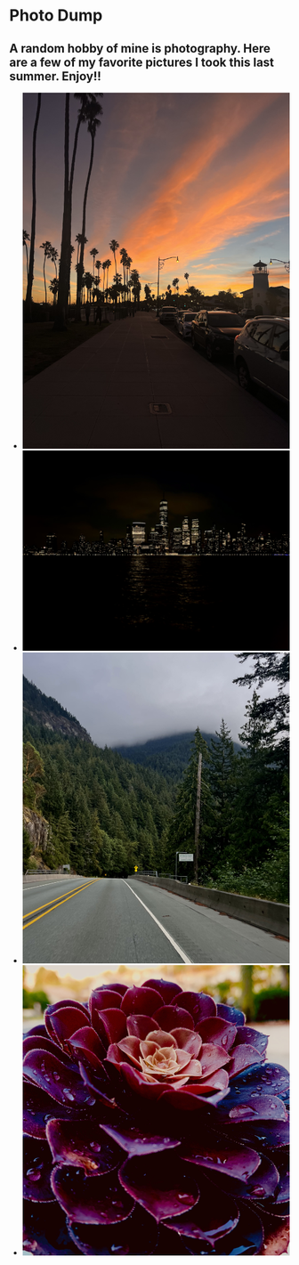 # Photo Dump
## A random hobby of mine is photography. Here are a few of my favorite pictures I took this last summer. Enjoy!!

- ![Sunset Pic](sunset.jpg)
- ![City Pic](city.jpg)
- ![Nature Pic](nature.jpg)
- ![Flower Pic](flower.jpg)
